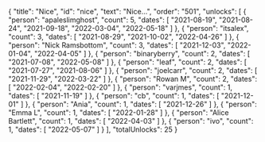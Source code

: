 {
  "title": "Nice",
  "id": "nice",
  "text": "Nice…",
  "order": "501",
  "unlocks": [
    {
      "person": "apaleslimghost",
      "count": 5,
      "dates": [
        "2021-08-19",
        "2021-08-24",
        "2021-09-18",
        "2022-03-04",
        "2022-05-18"
      ]
    },
    {
      "person": "itsalex",
      "count": 3,
      "dates": [
        "2021-08-29",
        "2021-10-02",
        "2022-04-26"
      ]
    },
    {
      "person": "Nick Ramsbottom",
      "count": 3,
      "dates": [
        "2021-12-03",
        "2022-01-04",
        "2022-04-05"
      ]
    },
    {
      "person": "binaryberry",
      "count": 2,
      "dates": [
        "2021-07-08",
        "2022-05-08"
      ]
    },
    {
      "person": "leaf",
      "count": 2,
      "dates": [
        "2021-07-27",
        "2021-08-06"
      ]
    },
    {
      "person": "joelcarr",
      "count": 2,
      "dates": [
        "2021-11-29",
        "2022-03-22"
      ]
    },
    {
      "person": "Rowan M",
      "count": 2,
      "dates": [
        "2022-02-04",
        "2022-02-20"
      ]
    },
    {
      "person": "varjmes",
      "count": 1,
      "dates": [
        "2021-11-19"
      ]
    },
    {
      "person": "cb",
      "count": 1,
      "dates": [
        "2021-12-01"
      ]
    },
    {
      "person": "Ania",
      "count": 1,
      "dates": [
        "2021-12-26"
      ]
    },
    {
      "person": "Emma L",
      "count": 1,
      "dates": [
        "2022-01-28"
      ]
    },
    {
      "person": "Alice Bartlett",
      "count": 1,
      "dates": [
        "2022-04-03"
      ]
    },
    {
      "person": "ivo",
      "count": 1,
      "dates": [
        "2022-05-07"
      ]
    }
  ],
  "totalUnlocks": 25
}